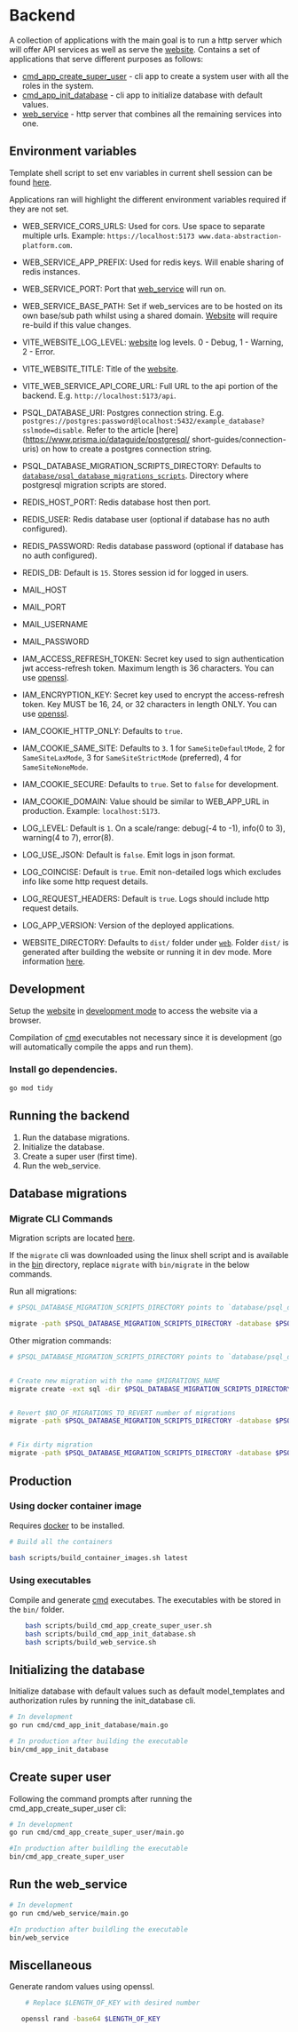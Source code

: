 # Backend

A collection of applications with the main goal is to run a http server which will offer API services as well as serve the [website](web/README.md). Contains a set of applications that serve different purposes as follows:

- [cmd_app_create_super_user](cmd/cmd_app_create_super_user/main.go) - cli app to create a system user with all the roles in the system.
- [cmd_app_init_database](cmd/cmd_app_init_database/main.go) - cli app to initialize database with default values.
- [web_service](cmd/web_service/main.go) - http server that combines all the remaining services into one.

## Environment variables

Template shell script to set env variables in current shell session can be found [here](configs/env.sh.template).

Applications ran will highlight the different environment variables required if they are not set.

- WEB_SERVICE_CORS_URLS: Used for cors. Use space to separate multiple urls. Example: `https://localhost:5173 www.data-abstraction-platform.com`.
- WEB_SERVICE_APP_PREFIX: Used for redis keys. Will enable sharing of redis instances.
- WEB_SERVICE_PORT: Port that [web_service](cmd/web_service/main.go) will run on.
- WEB_SERVICE_BASE_PATH: Set if web_services are to be hosted on its own base/sub path whilst using a shared domain. [Website](web/README.md) will require re-build if this value changes.

- VITE_WEBSITE_LOG_LEVEL: [website](web/README.md) log levels. 0 - Debug, 1 - Warning, 2 - Error.
- VITE_WEBSITE_TITLE: Title of the [website](web/README.md).
- VITE_WEB_SERVICE_API_CORE_URL: Full URL to the api portion of the backend. E.g. `http://localhost:5173/api`.

- PSQL_DATABASE_URI: Postgres connection string. E.g. `postgres://postgres:password@localhost:5432/example_database?sslmode=disable`. Refer to the article [here](https://www.prisma.io/dataguide/postgresql/
short-guides/connection-uris) on how to create a postgres connection string.
- PSQL_DATABASE_MIGRATION_SCRIPTS_DIRECTORY: Defaults to [`database/psql_database_migrations_scripts`](database/psql_database_migrations_scripts). Directory where postgresql migration scripts are stored.

- REDIS_HOST_PORT: Redis database host then port.
- REDIS_USER: Redis database user (optional if database has no auth configured).
- REDIS_PASSWORD: Redis database password (optional if database has no auth configured).
- REDIS_DB: Default is `15`. Stores session id for logged in users.

- MAIL_HOST
- MAIL_PORT
- MAIL_USERNAME
- MAIL_PASSWORD

- IAM_ACCESS_REFRESH_TOKEN: Secret key used to sign authentication jwt access-refresh token. Maximum length is 36 characters. You can use [openssl](#miscellaneous).
- IAM_ENCRYPTION_KEY: Secret key used to encrypt the access-refresh token. Key MUST be 16, 24, or 32 characters in length ONLY. You can use [openssl](#miscellaneous).
- IAM_COOKIE_HTTP_ONLY: Defaults to `true`.
- IAM_COOKIE_SAME_SITE: Defaults to `3`. 1 for `SameSiteDefaultMode`, 2 for `SameSiteLaxMode`, 3 for `SameSiteStrictMode` (preferred), 4 for `SameSiteNoneMode`.
- IAM_COOKIE_SECURE: Defaults to `true`. Set to `false` for development.
- IAM_COOKIE_DOMAIN: Value should be similar to WEB_APP_URL in production. Example: `localhost:5173`.

- LOG_LEVEL: Default is `1`. On a scale/range: debug(-4 to -1), info(0 to 3), warning(4 to 7), error(8).
- LOG_USE_JSON: Default is `false`. Emit logs in json format.
- LOG_COINCISE: Default is `true`. Emit non-detailed logs which excludes info like some http request details.
- LOG_REQUEST_HEADERS: Default is `true`. Logs should include http request details.
- LOG_APP_VERSION: Version of the deployed applications.

- WEBSITE_DIRECTORY: Defaults to `dist/` folder under [`web`](web/). Folder `dist/` is generated after building the website or running it in dev mode. More information [here](web/README.md).
## Development

Setup the [website](web/README.md) in [development mode](web/README.md#development) to access the website via a browser.

Compilation of [cmd](cmd/) executables not necessary since it is development (go will automatically compile the apps and run them).

### Install go dependencies.

```sh
go mod tidy
```

## Running the backend
1. Run the database migrations.
2. Initialize the database.
3. Create a super user (first time).
4. Run the web_service.

## Database migrations

### Migrate CLI Commands

Migration scripts are located [here](database/psql_database_migrations_scripts).

If the `migrate` cli was downloaded using the linux shell script and is available in the [bin](bin/) directory, replace `migrate` with `bin/migrate` in the below commands.

Run all migrations:

```sh
# $PSQL_DATABASE_MIGRATION_SCRIPTS_DIRECTORY points to `database/psql_database_migrations_scripts`

migrate -path $PSQL_DATABASE_MIGRATION_SCRIPTS_DIRECTORY -database $PSQL_DATABASE_URI up
```

Other migration commands:

```sh
# $PSQL_DATABASE_MIGRATION_SCRIPTS_DIRECTORY points to `database/psql_database_migrations_scripts`


# Create new migration with the name $MIGRATIONS_NAME
migrate create -ext sql -dir $PSQL_DATABASE_MIGRATION_SCRIPTS_DIRECTORY $MIGRATIONS_NAME


# Revert $NO_OF_MIGRATIONS_TO_REVERT number of migrations
migrate -path $PSQL_DATABASE_MIGRATION_SCRIPTS_DIRECTORY -database $PSQL_DATABASE_URI down $NO_OF_MIGRATIONS_TO_REVERT


# Fix dirty migration
migrate -path $PSQL_DATABASE_MIGRATION_SCRIPTS_DIRECTORY -database $PSQL_DATABASE_URI force $EXISTING_VERSION_OF_MIGRATION
```

## Production

### Using docker container image

Requires [docker](https://www.docker.com/get-started/) to be installed.

```sh
# Build all the containers

bash scripts/build_container_images.sh latest
```

### Using executables

Compile and generate [cmd](cmd/) executabes. The executables with be stored in the `bin/` folder.

```sh
    bash scripts/build_cmd_app_create_super_user.sh
    bash scripts/build_cmd_app_init_database.sh
    bash scripts/build_web_service.sh

```

## Initializing the database

Initialize database with default values such as default model_templates and authorization rules by running the init_database cli.

```sh
# In development
go run cmd/cmd_app_init_database/main.go

# In production after building the executable
bin/cmd_app_init_database
```

## Create super user

Following the command prompts after running the cmd_app_create_super_user cli:

```sh
# In development
go run cmd/cmd_app_create_super_user/main.go

#In production after buildling the executable
bin/cmd_app_create_super_user
```

## Run the web_service

```sh
# In development
go run cmd/web_service/main.go

#In production after buildling the executable
bin/web_service
```

## Miscellaneous

Generate random values using openssl.

```sh
    # Replace $LENGTH_OF_KEY with desired number

   openssl rand -base64 $LENGTH_OF_KEY
```
